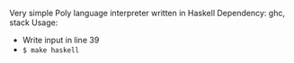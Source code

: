 Very simple Poly language interpreter written in Haskell
Dependency: ghc, stack
Usage:
  - Write input in line 39
  - `$ make haskell`

